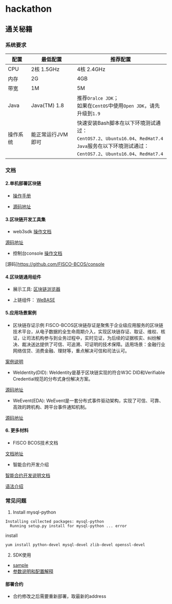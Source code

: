 # hackathon
## 通关秘籍

 ### 系统要求

| 配置     | 最低配置          | 推荐配置                                                     |
| -------- | ----------------- | ------------------------------------------------------------ |
| CPU      | 2核 1.5GHz        | 4核 2.4GHz                                                   |
| 内存     | 2G                | 4GB                                                          |
| 带宽     | 1M                | 5M                                                           |
| Java     | Java(TM) 1.8      | 推荐`Oralce JDK`；<br />如果在`CentOS`中使用`Open JDK`，请先升级到`1.9` |
| 操作系统 | 能正常运行JVM即可 | 快速安装Bash脚本在以下环境测试通过：<br />`CentOS7.2`、`Ubuntu16.04`、`RedHat7.4`<br />`Java`服务在以下环境测试通过：<br />`CentOS7.2`、`Ubuntu16.04`、`RedHat7.4` |

### 文档

#### 2.单机部署区块链
- [操作手册](https://fisco-bcos-documentation.readthedocs.io/zh_CN/latest/docs/installation.html)

- [源码地址](https://github.com/FISCO-BCOS/FISCO-BCOS)

#### 3.区块链开发工具集
 - web3sdk
[操作文档](https://fisco-bcos-documentation.readthedocs.io/zh_CN/latest/docs/sdk/sdk.html)

[源码地址](https://github.com/FISCO-BCOS/web3sdk)

- 控制台console
[操作文档](https://fisco-bcos-documentation.readthedocs.io/zh_CN/latest/docs/installation.html#id7)

[源码]https://github.com/FISCO-BCOS/console

#### 4.区块链通用组件

- 展示工具: 
[区块链浏览器](https://github.com/FISCO-BCOS/fisco-bcos-browser)

- 上链组件：
[WeBASE](https://github.com/WeBankFinTech/WeBASE)

#### 5.应用场景案例
- 区块链存证示例
FISCO-BCOS区块链存证是聚焦于企业级应用服务的区块链技术平台，从电子数据的全生命周期介入，实现区块链存证、取证、维权、核证，让司法机构参与到业务过程中，实时见证，为后续的证据核实、纠纷解决、裁决送达提供了可信、可追溯、可证明的技术保障。适用场景：金融行业网络信贷、消费金融、理财等，重点解决可信和司法认可。

[案例说明](https://github.com/FISCO-BCOS/evidenceSample)

- WeIdentity(DID): 
WeIdentity是基于区块链实现的符合W3C DID和Verifiable Credential规范的分布式身份解决方案。

[源码地址](https://github.com/WeBankFinTech/WeIdentity)

- WeEvent(EDA): 
WeEvent是一套分布式事件驱动架构，实现了可信、可靠、高效的跨机构、跨平台事件通知机制。

[源码地址](https://github.com/WeBankFinTech/WeEvent)

#### 6.	更多材料

- FISCO BCOS技术文档

[文档地址](https://fisco-bcos-documentation.readthedocs.io/zh_CN/latest/)

- 智能合约开发介绍

[智能合约开发说明文档](https://fisco-bcos-documentation.readthedocs.io/zh_CN/latest/docs/manual/smart_contract.html)

[语法介绍](https://solidity.readthedocs.io/en/v0.4.25/solidity-by-example.html)


### 常见问题

1. Install  mysql-python
```
Installing collected packages: mysql-python
  Running setup.py install for mysql-python ... error
```
install
```
yum install python-devel mysql-devel zlib-devel openssl-devel
```

2. SDK使用
- [sample](https://github.com/FISCO-BCOS/evidenceSample)
- [参数说明和配置解释](https://fisco-bcos-documentation.readthedocs.io/zh_CN/latest/docs/sdk/sdk.html)

#### 部署合约
- 合约修改之后需要重新部署，取最新的address
